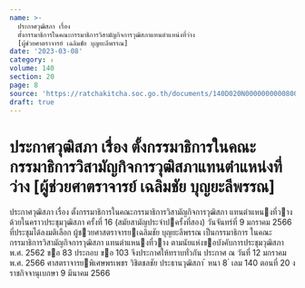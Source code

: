 ```yaml
---
name: >-
  ประกาศวุฒิสภา เรื่อง
  ตั้งกรรมาธิการในคณะกรรมาธิการวิสามัญกิจการวุฒิสภาแทนตำแหน่งที่ว่าง
  [ผู้ช่วยศาตราจารย์ เฉลิมชัย บุญยะลีพรรณ]
date: '2023-03-08'
category: ง
volume: 140
section: 20
page: 8
source: 'https://ratchakitcha.soc.go.th/documents/140D020N0000000000800.pdf'
draft: true
---
```


# ประกาศวุฒิสภา เรื่อง ตั้งกรรมาธิการในคณะกรรมาธิการวิสามัญกิจการวุฒิสภาแทนตำแหน่งที่ว่าง [ผู้ช่วยศาตราจารย์ เฉลิมชัย บุญยะลีพรรณ]

ประกาศวุฒิสภา เรื่อง ตั้งกรรมาธิการในคณะกรรมาธิการวิสามัญกิจการวุฒิสภา แทนตําแหนงที่วาง ด้วยในคราวประชุมวุฒิสภา ครั้งที่ 16 (สมัยสามัญประจําปครั้งที่สอง) วันจันทร์ที่ 9 มกราคม 2566 ที่ประชุมได้ลงมติเลือก ผู้ชวยศาสตราจารยเฉลิมชัย บุญยะลีพรรณ เป็นกรรมาธิการ ในคณะกรรมาธิการวิสามัญกิจการวุฒิสภา แทนตําแหนงที่วาง ตามนัยแห่งขอบังคับการประชุมวุฒิสภา พ.ศ. 2562 ขอ 83 ประกอบ ขอ 103 จึงประกาศให้ทราบทั่วกัน ประกาศ ณ วันที่ 12 มกราคม พ.ศ. 2566 ศาสตราจารยพิเศษพรเพชร วิชิตชลชัย ประธานวุฒิสภา ้ หนา 8 ่ เลม 140 ตอนที่ 20 ง ราชกิจจานุเบกษา 9 มีนาคม 2566
